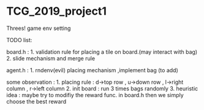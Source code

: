 # TCG_2019_project1
 Threes! game env setting

 TODO list:

 board.h : 
 	1. validation rule for placing a tile on board.(may interact with bag)
 	2. slide mechanism and merge rule

 agent.h :
	1. rndenv(evil) placing mechanism ,implement bag
 (to add)

some observation :
	1. placing rule : d->top row , u->down row , l->right column , r->left column
	2. init board : run 3 times bags randomly
	3. heuristic idea : maybe try to modifiy the reward func. in board.h
	   then we simply choose the best reward